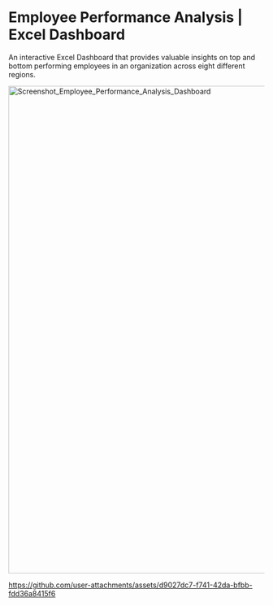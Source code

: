 # Employee Performance Analysis | Excel Dashboard
An interactive Excel Dashboard that provides valuable insights on top and bottom performing employees in an organization across eight different regions.

<img width="959" alt="Screenshot_Employee_Performance_Analysis_Dashboard" src="https://github.com/user-attachments/assets/21408a1a-cb1a-4357-af64-2b615d2ea744" />


https://github.com/user-attachments/assets/d9027dc7-f741-42da-bfbb-fdd36a8415f6

